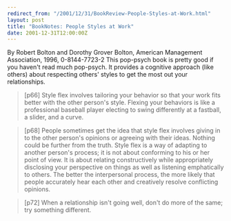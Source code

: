 ```yaml
---
redirect_from: "/2001/12/31/BookReview-People-Styles-at-Work.html"
layout: post
title: "BookNotes: People Styles at Work"
date: 2001-12-31T12:00:00Z
---
```

By Robert Bolton and Dorothy Grover Bolton, American Management Association, 1996, 0-8144-7723-2
 This pop-psych book is pretty good if you haven't read much
pop-psych.  It provides a cognitive approach (like others) about
respecting others' styles to get the most out your relationships.


> [p66] Style flex involves tailoring your behavior so that your work
> fits better with the other person's style.  Flexing your behaviors is
> like a professional baseball player electing to swing differently at a
> fastball, a slider, and a curve.



> [p68] People sometimes get the idea that style flex involves giving
> in to the other person's opinions or agreeing with their ideas.
> Nothing could be further from the truth.  Style flex is a way of
> adapting to another person's process; it is not about conforming to his
> or her point of view.  It is about relating constructively while
> appropriately disclosing your perspective on things as well as
> listening emphatically to others.  The better the interpersonal
> process, the more likely that people accurately hear each other and
> creatively resolve conflicting opinions.



> [p72] When a relationship isn't going well, don't do more of the same;
> try something different.
> 



